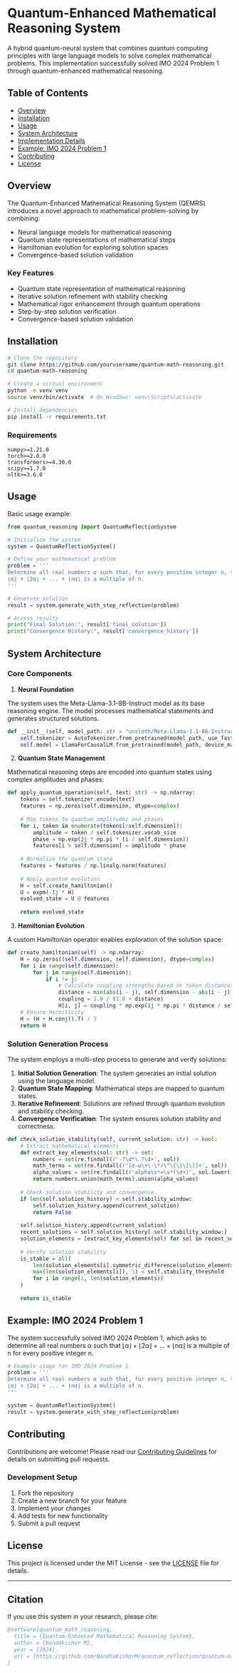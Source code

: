 # Quantum-Enhanced Mathematical Reasoning System

A hybrid quantum-neural system that combines quantum computing principles with large language models to solve complex mathematical problems. This implementation successfully solved IMO 2024 Problem 1 through quantum-enhanced mathematical reasoning.

## Table of Contents
- [Overview](#overview)
- [Installation](#installation)
- [Usage](#usage)
- [System Architecture](#system-architecture)
- [Implementation Details](#implementation-details)
- [Example: IMO 2024 Problem 1](#example-imo-2024-problem-1)
- [Contributing](#contributing)
- [License](#license)

## Overview

The Quantum-Enhanced Mathematical Reasoning System (QEMRS) introduces a novel approach to mathematical problem-solving by combining:
- Neural language models for mathematical reasoning
- Quantum state representations of mathematical steps
- Hamiltonian evolution for exploring solution spaces
- Convergence-based solution validation

### Key Features

- Quantum state representation of mathematical reasoning
- Iterative solution refinement with stability checking
- Mathematical rigor enhancement through quantum operations
- Step-by-step solution verification
- Convergence-based solution validation

## Installation

```bash
# Clone the repository
git clone https://github.com/yourusername/quantum-math-reasoning.git
cd quantum-math-reasoning

# Create a virtual environment
python -m venv venv
source venv/bin/activate  # On Windows: venv\Scripts\activate

# Install dependencies
pip install -r requirements.txt
```

### Requirements

```text
numpy>=1.21.0
torch>=2.0.0
transformers>=4.30.0
scipy>=1.7.0
nltk>=3.6.0
```

## Usage

Basic usage example:

```python
from quantum_reasoning import QuantumReflectionSystem

# Initialize the system
system = QuantumReflectionSystem()

# Define your mathematical problem
problem = '''
Determine all real numbers α such that, for every positive integer n, the integer
⌊α⌋ + ⌊2α⌋ + ... + ⌊nα⌋ is a multiple of n.
'''

# Generate solution
result = system.generate_with_step_reflection(problem)

# Access results
print("Final Solution:", result['final_solution'])
print("Convergence History:", result['convergence_history'])
```

## System Architecture

### Core Components

1. **Neural Foundation**

The system uses the Meta-Llama-3.1-8B-Instruct model as its base reasoning engine. The model processes mathematical statements and generates structured solutions.

```python
def __init__(self, model_path: str = "unsloth/Meta-Llama-3.1-8B-Instruct", dimension: int = 512):
    self.tokenizer = AutoTokenizer.from_pretrained(model_path, use_fast=True)
    self.model = LlamaForCausalLM.from_pretrained(model_path, device_map="auto")
```

2. **Quantum State Management**

Mathematical reasoning steps are encoded into quantum states using complex amplitudes and phases:

```python
def apply_quantum_operation(self, text: str) -> np.ndarray:
    tokens = self.tokenizer.encode(text)
    features = np.zeros(self.dimension, dtype=complex)
    
    # Map tokens to quantum amplitudes and phases
    for i, token in enumerate(tokens[:self.dimension]):
        amplitude = token / self.tokenizer.vocab_size
        phase = np.exp(2j * np.pi * (i / self.dimension))
        features[i % self.dimension] = amplitude * phase
        
    # Normalize the quantum state
    features = features / np.linalg.norm(features)
    
    # Apply quantum evolution
    H = self.create_hamiltonian()
    U = expm(-1j * H)
    evolved_state = U @ features
    
    return evolved_state
```

3. **Hamiltonian Evolution**

A custom Hamiltonian operator enables exploration of the solution space:

```python
def create_hamiltonian(self) -> np.ndarray:
    H = np.zeros((self.dimension, self.dimension), dtype=complex)
    for i in range(self.dimension):
        for j in range(self.dimension):
            if i != j:
                # Calculate coupling strengths based on token distances
                distance = min(abs(i - j), self.dimension - abs(i - j))
                coupling = 1.0 / (1.0 + distance)
                H[i, j] = coupling * np.exp(1j * np.pi * distance / self.dimension)
    # Ensure Hermiticity
    H = (H + H.conj().T) / 2
    return H
```

### Solution Generation Process

The system employs a multi-step process to generate and verify solutions:

1. **Initial Solution Generation**: The system generates an initial solution using the language model.
2. **Quantum State Mapping**: Mathematical steps are mapped to quantum states.
3. **Iterative Refinement**: Solutions are refined through quantum evolution and stability checking.
4. **Convergence Verification**: The system ensures solution stability and correctness.

```python
def check_solution_stability(self, current_solution: str) -> bool:
    # Extract mathematical elements
    def extract_key_elements(sol: str) -> set:
        numbers = set(re.findall(r'-?\d*\.?\d+', sol))
        math_terms = set(re.findall(r'[α-ω\+\-\*/\^\{\}\[\]]+', sol))
        alpha_values = set(re.findall(r'alpha\s*=\s*(\d+)', sol.lower()))
        return numbers.union(math_terms).union(alpha_values)
    
    # Check solution stability and convergence
    if len(self.solution_history) < self.stability_window:
        self.solution_history.append(current_solution)
        return False
        
    self.solution_history.append(current_solution)
    recent_solutions = self.solution_history[-self.stability_window:]
    solution_elements = [extract_key_elements(sol) for sol in recent_solutions]
    
    # Verify solution stability
    is_stable = all(
        len(solution_elements[i].symmetric_difference(solution_elements[i-1])) / 
        max(len(solution_elements[i]), 1) < self.stability_threshold
        for i in range(1, len(solution_elements))
    )
    
    return is_stable
```

## Example: IMO 2024 Problem 1

The system successfully solved IMO 2024 Problem 1, which asks to determine all real numbers α such that ⌊α⌋ + ⌊2α⌋ + ... + ⌊nα⌋ is a multiple of n for every positive integer n.

```python
# Example usage for IMO 2024 Problem 1
problem = '''
Determine all real numbers α such that, for every positive integer n, the integer
⌊α⌋ + ⌊2α⌋ + ... + ⌊nα⌋ is a multiple of n.
'''

system = QuantumReflectionSystem()
result = system.generate_with_step_reflection(problem)
```

## Contributing

Contributions are welcome! Please read our [Contributing Guidelines](CONTRIBUTING.md) for details on submitting pull requests.

### Development Setup

1. Fork the repository
2. Create a new branch for your feature
3. Implement your changes
4. Add tests for new functionality
5. Submit a pull request

## License

This project is licensed under the MIT License - see the [LICENSE](LICENSE) file for details.

---

## Citation

If you use this system in your research, please cite:

```bibtex
@software{quantum_math_reasoning,
  title = {Quantum-Enhanced Mathematical Reasoning System},
  author = {Nandakishor M},
  year = {2024},
  url = {https://github.com/NandhaKishorM/quantum_reflection/quantum-math-reasoning}
}
```